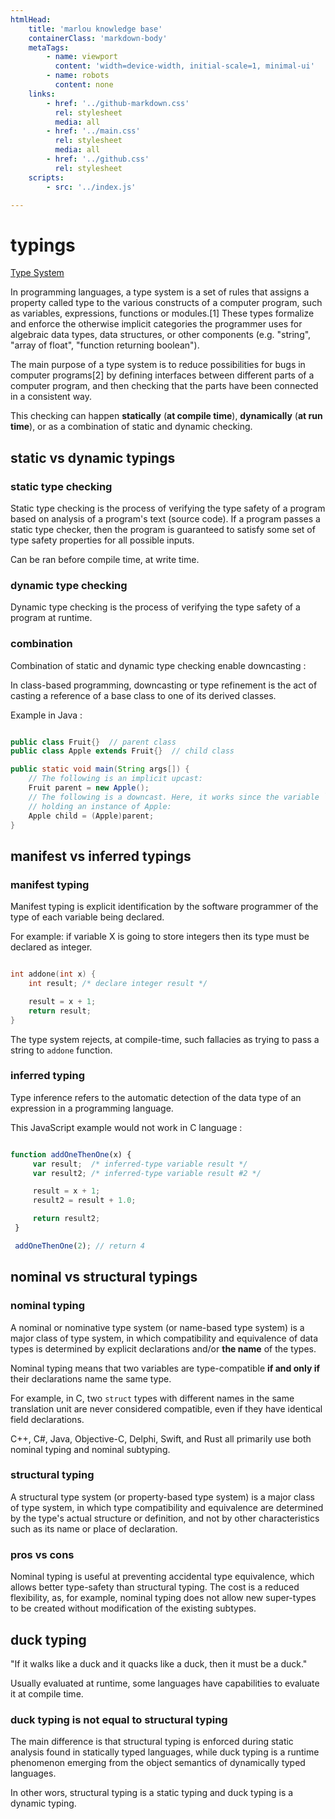 ```yaml
---
htmlHead:
    title: 'marlou knowledge base' 
    containerClass: 'markdown-body'
    metaTags:
        - name: viewport
          content: 'width=device-width, initial-scale=1, minimal-ui'
        - name: robots
          content: none
    links:
        - href: '../github-markdown.css'
          rel: stylesheet
          media: all
        - href: '../main.css'
          rel: stylesheet
          media: all
        - href: '../github.css'
          rel: stylesheet
    scripts:
        - src: '../index.js'

---
```


# typings

[Type System](https://en.wikipedia.org/wiki/Type_system)

In programming languages, a type system is a set of rules that assigns a property called type to the various constructs of a computer program, such as variables, expressions, functions or modules.[1] These types formalize and enforce the otherwise implicit categories the programmer uses for algebraic data types, data structures, or other components (e.g. "string", "array of float", "function returning boolean").

The main purpose of a type system is to reduce possibilities for bugs in computer programs[2] by defining interfaces between different parts of a computer program, and then checking that the parts have been connected in a consistent way.

This checking can happen **statically** (**at compile time**), **dynamically** (**at run time**), or as a combination of static and dynamic checking.

## static vs dynamic typings

### static type checking

Static type checking is the process of verifying the type safety of a program based on analysis of a program's text (source code).
If a program passes a static type checker, then the program is guaranteed to satisfy some set of type safety properties for all possible inputs.

Can be ran before compile time, at write time.

### dynamic type checking

Dynamic type checking is the process of verifying the type safety of a program at runtime.

### combination

Combination of static and dynamic type checking enable downcasting :

In class-based programming, downcasting or type refinement is the act of casting a reference of a base class to one of its derived classes.

Example in Java :

```java

public class Fruit{}  // parent class
public class Apple extends Fruit{}  // child class

public static void main(String args[]) {
    // The following is an implicit upcast:
    Fruit parent = new Apple();
    // The following is a downcast. Here, it works since the variable `parent` is
    // holding an instance of Apple:
    Apple child = (Apple)parent;
}

```

## manifest vs inferred typings

### manifest typing

Manifest typing is explicit identification by the software programmer of the type of each variable being declared.

For example: if variable X is going to store integers then its type must be declared as integer.

```C

int addone(int x) {
    int result; /* declare integer result */

    result = x + 1;
    return result;
}

```

The type system rejects, at compile-time, such fallacies as trying to pass a string to `addone` function.

### inferred typing

Type inference refers to the automatic detection of the data type of an expression in a programming language.

This JavaScript example would not work in C language :

```javascript

function addOneThenOne(x) {
     var result;  /* inferred-type variable result */
     var result2; /* inferred-type variable result #2 */

     result = x + 1;
     result2 = result + 1.0;

     return result2;
 }

 addOneThenOne(2); // return 4

```

## nominal vs structural typings

### nominal typing

A nominal or nominative type system (or name-based type system) is a major class of type system, in which compatibility and equivalence of data types is determined by explicit declarations and/or **the name** of the types.

Nominal typing means that two variables are type-compatible **if and only if** their declarations name the same type.

For example, in C, two `struct` types with different names in the same translation unit are never considered compatible, even if they have identical field declarations.

C++, C#, Java, Objective-C, Delphi, Swift, and Rust all primarily use both nominal typing and nominal subtyping.

### structural typing

A structural type system (or property-based type system) is a major class of type system, in which type compatibility and equivalence are determined by the type's actual structure or definition, and not by other characteristics such as its name or place of declaration.

### pros vs cons

Nominal typing is useful at preventing accidental type equivalence, which allows better type-safety than structural typing. The cost is a reduced flexibility, as, for example, nominal typing does not allow new super-types to be created without modification of the existing subtypes.

## duck typing

"If it walks like a duck and it quacks like a duck, then it must be a duck."

Usually evaluated at runtime, some languages have capabilities to evaluate it at compile time.

### duck typing is not equal to structural typing

The main difference is that structural typing is enforced during static analysis found in statically typed languages, while duck typing is a runtime phenomenon emerging from the object semantics of dynamically typed languages.

In other wors, structural typing is a static typing and duck typing is a dynamic typing.
